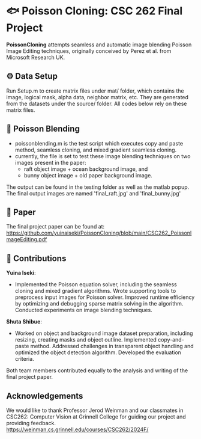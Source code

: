 # 🐟 Poisson Cloning: CSC 262 Final Project

**PoissonCloning** attempts seamless and automatic image blending Poisson Image Editing techniques, originally conceived by Perez et al. from Microsoft Research UK.

## ⚙️ Data Setup
Run Setup.m to create matrix files under mat/ folder, which contains the image, logical mask, alpha data, neighbor matrix, etc. They are generated from the datasets under the source/ folder. All codes below rely on these matrix files.

## 🚀 Poisson Blending
- poissonblending.m is the test script which executes copy and paste method, seamless cloning, and mixed gradient seamless cloning.
- currently, the file is set to test these image blending techniques on two images present in the paper:
  - raft object image + ocean background image, and
  - bunny object image + old paper background image.

The output can be found in the testing folder as well as the matlab popup.
The final output images are named 'final_raft.jpg' and 'final_bunny.jpg'

## 📄 Paper
The final project paper can be found at: https://github.com/yuinaiseki/PoissonCloning/blob/main/CSC262_PoissonImageEditing.pdf

## 👥 Contributions
**Yuina Iseki**:
- Implemented the Poisson equation solver, including the seamless cloning and mixed gradient algorithms. Wrote supporting tools to preprocess input images for Poisson solver. Improved runtime efficiency by optimizing and debugging sparse matrix solving in the algorithm. Conducted experiments on image blending techniques.

**Shuta Shibue**:
- Worked on object and background image dataset preparation, including resizing, creating masks and object outline. Implemented copy-and-paste method. Addressed challenges in transparent object handling and optimized the object detection algorithm. Developed the evaluation criteria. 

Both team members contributed equally to the analysis and writing of the final project paper.

## Acknowledgements
We would like to thank Professor Jerod Weinman and our classmates in CSC262: Computer Vision at Grinnell College for guiding our project and providing feedback. 
https://weinman.cs.grinnell.edu/courses/CSC262/2024F/
